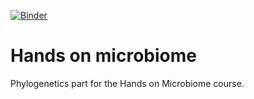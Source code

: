 [![Binder](https://mybinder.org/badge_logo.svg)](https://mybinder.org/v2/gh/danielzmbp/handson_phylo/HEAD?filepath=phylogeny.ipynb)
# Hands on microbiome
Phylogenetics part for the Hands on Microbiome course.
